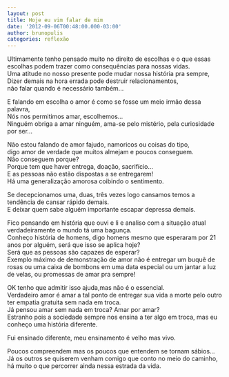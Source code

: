 ```yaml
---
layout: post
title: Hoje eu vim falar de mim
date: '2012-09-06T00:48:00.000-03:00'
author: brunopulis
categories: reflexão
---
```


Ultimamente tenho pensado muito no direito de escolhas e o que essas escolhas podem trazer como consequências para nossas vidas.<br />
Uma atitude no nosso presente pode mudar nossa história pra sempre,<br />
Dizer demais na hora errada pode destruir relacionamentos,<br />
não falar quando é necessário também...<br />

E falando em escolha o amor é como se fosse um meio irmão dessa palavra,<br />
Nós nos permitimos amar, escolhemos...<br />
Ninguém obriga a amar ninguém, ama-se pelo mistério, pela curiosidade por ser...<br />

Não estou falando de amor fajudo, namoricos ou coisas do tipo,<br />digo amor de verdade que muitos almejam e poucos conseguem.<br />
Não conseguem porque?<br />
Porque tem que haver entrega, doação, sacrifício...<br />
E as pessoas não estão dispostas a se entregarem!<br />
Há uma generalização amorosa coibindo o sentimento.<br />

Se decepcionamos uma, duas, três vezes logo cansamos temos a tendência de cansar rápido demais.<br />
E deixar quem sabe alguém importante escapar depressa demais.<br />

Fico pensando em história que ouvi e li e analiso com a situação atual verdadeiramente o mundo tá uma bagunça.<br />
Conheço história de homens, digo homens mesmo que esperaram por 21 anos por alguém, será que isso se aplica hoje?<br />
Será que as pessoas são capazes de esperar?<br />
Exemplo máximo de demonstração de amor não é entregar um buquê de rosas ou uma caixa de bombons em uma data especial ou um jantar a luz de velas, ou promessas de amar pra sempre!<br />

OK tenho que admitir isso ajuda,mas não é o essencial.<br />
Verdadeiro amor é amar a tal ponto de entregar sua vida a morte pelo outro ter empatia gratuita sem nada em troca.<br />
Já pensou amar sem nada em troca? Amar por amar?<br />
Estranho pois a sociedade sempre nos ensina a ter algo em troca, mas eu conheço uma história diferente.<br />

Fui ensinado diferente, meu ensinamento é velho mas vivo.<br />

Poucos compreendem mas os poucos que entendem se tornam sábios...<br />
Já os outros se quiserem venham comigo que conto no meio do caminho, há muito o que percorrer ainda nessa estrada da vida.
